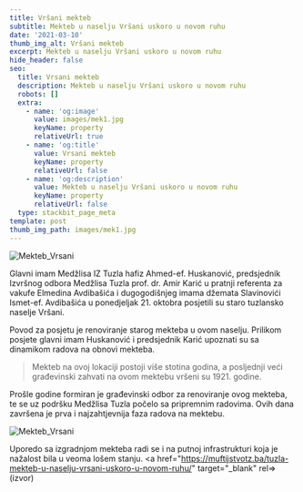 ```yaml
---
title: Vršani mekteb
subtitle: Mekteb u naselju Vršani uskoro u novom ruhu
date: '2021-03-10'
thumb_img_alt: Vršani mekteb
excerpt: Mekteb u naselju Vršani uskoro u novom ruhu
hide_header: false
seo:
  title: Vrsani mekteb
  description: Mekteb u naselju Vršani uskoro u novom ruhu
  robots: []
  extra:
    - name: 'og:image'
      value: images/mek1.jpg
      keyName: property
      relativeUrl: true
    - name: 'og:title'
      value: Vrsani mekteb
      keyName: property
      relativeUrl: false
    - name: 'og:description'
      value: Mekteb u naselju Vršani uskoro u novom ruhu
      keyName: property
      relativeUrl: false
  type: stackbit_page_meta
template: post
thumb_img_path: images/mek1.jpg
---
```

![Mekteb_Vrsani](/images/mek1.jpg)

Glavni imam Medžlisa IZ Tuzla hafiz Ahmed-ef. Huskanović, predsjednik
Izvršnog odbora Medžlisa Tuzla prof. dr. Amir Karić u pratnji referenta
za vakufe Elmedina Avdibašića i dugogodišnjeg imama džemata Slavinovići
Ismet-ef. Avdibašića u ponedjeljak 21. oktobra posjetili su staro
tuzlansko naselje Vršani.

Povod za posjetu je renoviranje starog mekteba u ovom naselju.
Prilikom posjete glavni imam Huskanović i predsjednik Karić upoznati su
sa dinamikom radova na obnovi mekteba.

> Mekteb na ovoj lokaciji postoji više stotina godina, a posljednji veći
> građevinski zahvati na ovom mektebu vršeni su 1921. godine.

Prošle godine formiran je građevinski odbor za renoviranje ovog
mekteba, te se uz podršku Medžlisa Tuzla počelo sa pripremnim radovima.
Ovih dana završena je prva i najzahtjevnija faza radova na mektebu.

![Mekteb_Vrsani](/images/mek2.jpg)

Uporedo sa izgradnjom mekteba radi se i na putnoj infrastrukturi koja je
nažalost bila u veoma lošem stanju.
<a href="https://muftijstvotz.ba/tuzla-mekteb-u-naselju-vrsani-uskoro-u-novom-ruhu/" target="_blank" rel=>(izvor)</a>
